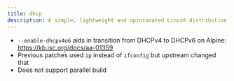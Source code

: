 ```yaml
---
title: dhcp
description: A simple, lightweight and opinionated Linux® distribution based on musl libc and toybox
---
```


- `--enable-dhcpv4o6` aids in transition from DHCPv4 to DHCPv6 on Alpine: https://kb.isc.org/docs/aa-01359
- Previous patches used `ip` instead of `ifconfig` but upstream changed that
- Does not support parallel build
